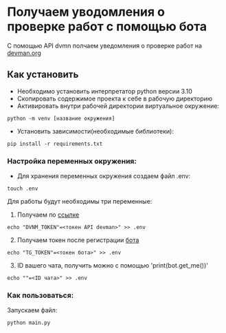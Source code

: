 # Получаем уводомления о проверке работ с помощью бота 

С помощью API dvmn полчаем уведомления о проверке работ на [devman.org](https://dvmn.org/)

## Как установить

* Необходимо установить интерпретатор python версии 3.10
* Cкопировать содержимое проекта к себе в рабочую директорию
* Активировать внутри рабочей директории виртуальное окружение:

```
python -m venv [название окружения]
```

* Установить зависимости(необходимые библиотеки):

```
pip install -r requirements.txt
```

### Настройка переменных окружения:

* Для хранения переменных окружения создаем файл .env:
```
touch .env
```

Для работы будут необходимы три переменные:
1. Получаем по [ссылке](https://dvmn.org/api/docs/)
```
echo "DVNM_TOKEN"=<токен API devman>" >> .env 
```
2. Получаем токен после регистрации [бота](https://habr.com/ru/post/262247/) 
```
echo "TG_TOKEN"=<токен бота>" >> .env 
```
3. ID вашего чата, получить можно с помощью 'print(bot.get_me())'
```
echo ""=<ID чата>" >> .env 
```

### Как пользоваться:

Запускаем файл:
```
python main.py
```
